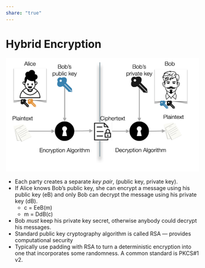 ```yaml
---  
share: "true"  
---  
```

# Hybrid Encryption  
![Pasted image 20240119132912.png](./assets/Pasted%20image%2020240119132912.png)  
- Each party creates a separate _key pair_, (public key, private key).  
- If Alice knows Bob’s public key, she can encrypt a message using his public key (eB) and only Bob can decrypt the message using his private key (dB).  
    - c = EeB(m)  
    - m = DdB(c)  
- Bob _must_ keep his private key secret, otherwise anybody could decrypt his messages.  
- Standard public key cryptography algorithm is called RSA — provides computational security  
- Typically use padding with RSA to turn a deterministic encryption into one that incorporates some randomness. A common standard is PKCS#1 v2.  
